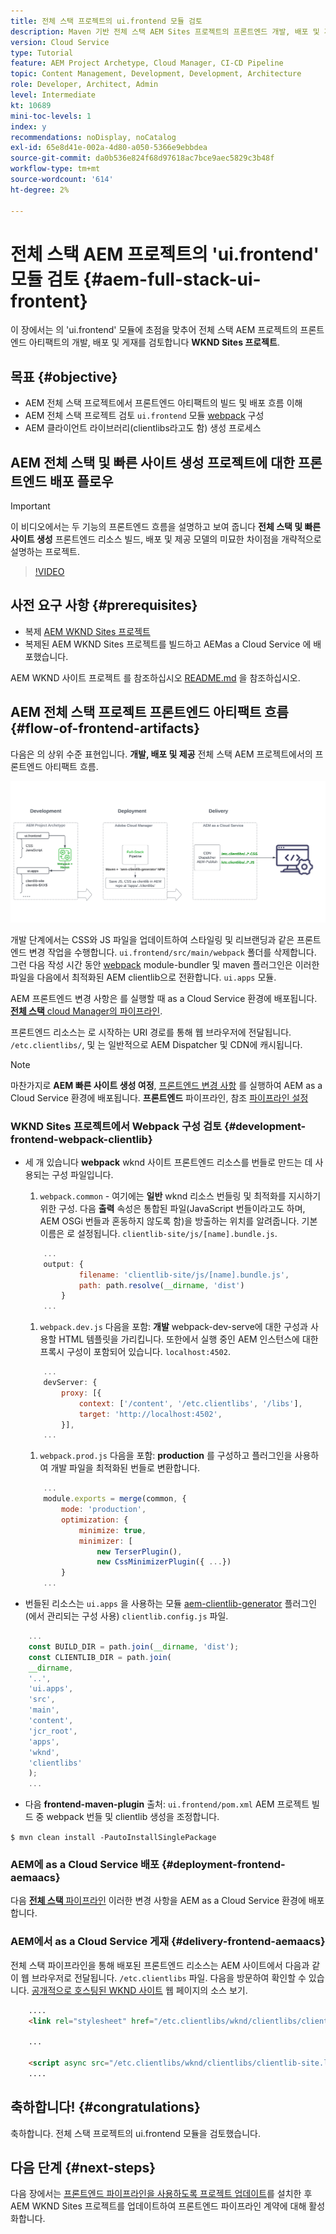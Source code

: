 ```yaml
---
title: 전체 스택 프로젝트의 ui.frontend 모듈 검토
description: Maven 기반 전체 스택 AEM Sites 프로젝트의 프론트엔드 개발, 배포 및 게재 수명 주기를 검토합니다.
version: Cloud Service
type: Tutorial
feature: AEM Project Archetype, Cloud Manager, CI-CD Pipeline
topic: Content Management, Development, Development, Architecture
role: Developer, Architect, Admin
level: Intermediate
kt: 10689
mini-toc-levels: 1
index: y
recommendations: noDisplay, noCatalog
exl-id: 65e8d41e-002a-4d80-a050-5366e9ebbdea
source-git-commit: da0b536e824f68d97618ac7bce9aec5829c3b48f
workflow-type: tm+mt
source-wordcount: '614'
ht-degree: 2%

---
```


# 전체 스택 AEM 프로젝트의 &#39;ui.frontend&#39; 모듈 검토 {#aem-full-stack-ui-frontent}

이 장에서는 의 &#39;ui.frontend&#39; 모듈에 초점을 맞추어 전체 스택 AEM 프로젝트의 프론트엔드 아티팩트의 개발, 배포 및 게재를 검토합니다 __WKND Sites 프로젝트__.


## 목표 {#objective}

* AEM 전체 스택 프로젝트에서 프론트엔드 아티팩트의 빌드 및 배포 흐름 이해
* AEM 전체 스택 프로젝트 검토 `ui.frontend` 모듈 [webpack](https://webpack.js.org/) 구성
* AEM 클라이언트 라이브러리(clientlibs라고도 함) 생성 프로세스

## AEM 전체 스택 및 빠른 사이트 생성 프로젝트에 대한 프론트엔드 배포 플로우

>[!IMPORTANT]
>
>이 비디오에서는 두 기능의 프론트엔드 흐름을 설명하고 보여 줍니다 **전체 스택 및 빠른 사이트 생성** 프론트엔드 리소스 빌드, 배포 및 제공 모델의 미묘한 차이점을 개략적으로 설명하는 프로젝트.

>[!VIDEO](https://video.tv.adobe.com/v/3409344?quality=12&learn=on)

## 사전 요구 사항 {#prerequisites}


* 복제 [AEM WKND Sites 프로젝트](https://github.com/adobe/aem-guides-wknd)
* 복제된 AEM WKND Sites 프로젝트를 빌드하고 AEMas a Cloud Service 에 배포했습니다.

AEM WKND 사이트 프로젝트 를 참조하십시오 [README.md](https://github.com/adobe/aem-guides-wknd/blob/main/README.md) 을 참조하십시오.

## AEM 전체 스택 프로젝트 프론트엔드 아티팩트 흐름 {#flow-of-frontend-artifacts}

다음은 의 상위 수준 표현입니다. __개발, 배포 및 제공__ 전체 스택 AEM 프로젝트에서의 프론트엔드 아티팩트 흐름.

![프론트엔드 아티팩트 개발, 배포 및 전달](assets/Dev-Deploy-Delivery-AEM-Project.png)


개발 단계에서는 CSS와 JS 파일을 업데이트하여 스타일링 및 리브랜딩과 같은 프론트엔드 변경 작업을 수행합니다. `ui.frontend/src/main/webpack` 폴더를 삭제합니다. 그런 다음 작성 시간 동안 [webpack](https://webpack.js.org/) module-bundler 및 maven 플러그인은 이러한 파일을 다음에서 최적화된 AEM clientlib으로 전환합니다. `ui.apps` 모듈.

AEM 프론트엔드 변경 사항은 를 실행할 때 as a Cloud Service 환경에 배포됩니다. [__전체 스택__ cloud Manager의 파이프라인](https://experienceleague.adobe.com/docs/experience-manager-cloud-service/content/implementing/using-cloud-manager/cicd-pipelines/introduction-ci-cd-pipelines.html).

프론트엔드 리소스는 로 시작하는 URI 경로를 통해 웹 브라우저에 전달됩니다. `/etc.clientlibs/`, 및 는 일반적으로 AEM Dispatcher 및 CDN에 캐시됩니다.


>[!NOTE]
>
> 마찬가지로 __AEM 빠른 사이트 생성 여정__, [프론트엔드 변경 사항](https://experienceleague.adobe.com/docs/experience-manager-cloud-service/content/sites/administering/site-creation/quick-site/customize-theme.html) 를 실행하여 AEM as a Cloud Service 환경에 배포됩니다. __프론트엔드__ 파이프라인, 참조 [파이프라인 설정](https://experienceleague.adobe.com/docs/experience-manager-cloud-service/content/sites/administering/site-creation/quick-site/pipeline-setup.html)

### WKND Sites 프로젝트에서 Webpack 구성 검토 {#development-frontend-webpack-clientlib}

* 세 개 있습니다 __webpack__ wknd 사이트 프론트엔드 리소스를 번들로 만드는 데 사용되는 구성 파일입니다.

   1. `webpack.common` - 여기에는 __일반__ wknd 리소스 번들링 및 최적화를 지시하기 위한 구성. 다음 __출력__ 속성은 통합된 파일(JavaScript 번들이라고도 하며, AEM OSGi 번들과 혼동하지 않도록 함)을 방출하는 위치를 알려줍니다. 기본 이름은 로 설정됩니다. `clientlib-site/js/[name].bundle.js`.

   ```javascript
       ...
       output: {
               filename: 'clientlib-site/js/[name].bundle.js',
               path: path.resolve(__dirname, 'dist')
           }
       ...    
   ```

   1. `webpack.dev.js` 다음을 포함: __개발__ webpack-dev-serve에 대한 구성과 사용할 HTML 템플릿을 가리킵니다. 또한에서 실행 중인 AEM 인스턴스에 대한 프록시 구성이 포함되어 있습니다. `localhost:4502`.

   ```javascript
       ...
       devServer: {
           proxy: [{
               context: ['/content', '/etc.clientlibs', '/libs'],
               target: 'http://localhost:4502',
           }],
       ...    
   ```

   1. `webpack.prod.js` 다음을 포함: __production__ 를 구성하고 플러그인을 사용하여 개발 파일을 최적화된 번들로 변환합니다.

   ```javascript
       ...
       module.exports = merge(common, {
           mode: 'production',
           optimization: {
               minimize: true,
               minimizer: [
                   new TerserPlugin(),
                   new CssMinimizerPlugin({ ...})
           }
       ...    
   ```


* 번들된 리소스는 `ui.apps` 을 사용하는 모듈 [aem-clientlib-generator](https://www.npmjs.com/package/aem-clientlib-generator) 플러그인(에서 관리되는 구성 사용) `clientlib.config.js` 파일.

```javascript
    ...
    const BUILD_DIR = path.join(__dirname, 'dist');
    const CLIENTLIB_DIR = path.join(
    __dirname,
    '..',
    'ui.apps',
    'src',
    'main',
    'content',
    'jcr_root',
    'apps',
    'wknd',
    'clientlibs'
    );
    ...
```

* 다음 __frontend-maven-plugin__ 출처: `ui.frontend/pom.xml` AEM 프로젝트 빌드 중 webpack 번들 및 clientlib 생성을 조정합니다.

`$ mvn clean install -PautoInstallSinglePackage`

### AEM에 as a Cloud Service 배포 {#deployment-frontend-aemaacs}

다음 [__전체 스택__ 파이프라인](https://experienceleague.adobe.com/docs/experience-manager-cloud-service/content/implementing/using-cloud-manager/cicd-pipelines/introduction-ci-cd-pipelines.html?#full-stack-pipeline) 이러한 변경 사항을 AEM as a Cloud Service 환경에 배포합니다.


### AEM에서 as a Cloud Service 게재 {#delivery-frontend-aemaacs}

전체 스택 파이프라인을 통해 배포된 프론트엔드 리소스는 AEM 사이트에서 다음과 같이 웹 브라우저로 전달됩니다. `/etc.clientlibs` 파일. 다음을 방문하여 확인할 수 있습니다. [공개적으로 호스팅된 WKND 사이트](https://wknd.site/content/wknd/us/en.html) 웹 페이지의 소스 보기.

```html
    ....
    <link rel="stylesheet" href="/etc.clientlibs/wknd/clientlibs/clientlib-site.lc-181cd4102f7f49aa30eea548a7715c31-lc.min.css" type="text/css">

    ...

    <script async src="/etc.clientlibs/wknd/clientlibs/clientlib-site.lc-d4e7c03fe5c6a405a23b3ca1cc3dcd3d-lc.min.js"></script>
    ....
```

## 축하합니다! {#congratulations}

축하합니다. 전체 스택 프로젝트의 ui.frontend 모듈을 검토했습니다.

## 다음 단계 {#next-steps}

다음 장에서는 [프론트엔드 파이프라인을 사용하도록 프로젝트 업데이트](update-project.md)를 설치한 후 AEM WKND Sites 프로젝트를 업데이트하여 프론트엔드 파이프라인 계약에 대해 활성화합니다.
